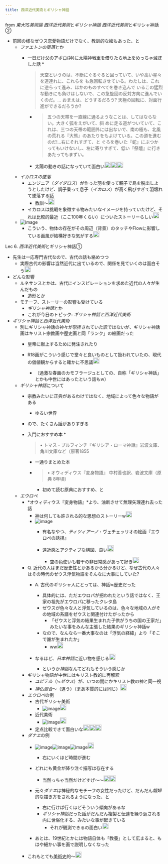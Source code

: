 ```yaml
---
title: 西洋近代美術とギリシャ神話
---
```


from *東大1S美術論*
*西洋近代美術*と*ギリシャ神話*
*西洋近代美術*とギリシャ神話②

* 前回の様なゼウス恋愛物語だけでなく、教訓的な絵もあった、と
  * *ファエトンの墜落*とか
    * 一日だけ父のアポロ(神)に太陽神戦車を借りたら地上をめっちゃ滅ぼした話
      * 
         > 
         > 天空というのは、不断にぐるぐると回っていて、いや高い星々を道連れに、これらを も急回転させている。わたしは、これに逆らって進み、ほかのものすべてを巻き込んで いるこの猛烈な動きにも負けはしないで、この急旋回の反対方向に進んでいくのだ。... おまえは、どうするだろう? 天極の回転に、対面行進ができるだろうか?
      
      * 
         > 
         > 五つの天帯を一直線に通るようなことは、してはならない。大きく弧をえがいて、斜 めに走る道がついていて、これは、三つの天帯の範囲外には出ないで、南の極も、北風 の荒れる『大熊』のあたりをもよけている。この道を進むのだ!...右にそれすぎて、と ぐろを巻いた『蛇』にぶつかってもいけないし、左に寄りすぎて、低い『祭壇』に行き あたってもまずい。
      
      * 太陽の動きの話になっていて面白い<img src='https://scrapbox.io/api/pages/blu3mo-public/blu3mo/icon' alt='blu3mo.icon' height="19.5"/><img src='https://scrapbox.io/api/pages/blu3mo-public/blu3mo/icon' alt='blu3mo.icon' height="19.5"/><img src='https://scrapbox.io/api/pages/blu3mo-public/blu3mo/icon' alt='blu3mo.icon' height="19.5"/>
  * *イカロスの墜落*
    * エンジニア（*ダイダロス*）が作った羽を使って親子で島を脱出しようとしたけど、調子乗って息子（*イカロス*）が高く飛びすぎて羽壊れて墜落する話
      * 教訓〜<img src='https://scrapbox.io/api/pages/blu3mo-public/blu3mo/icon' alt='blu3mo.icon' height="19.5"/>
    * イカロスは挑戦を象徴する物みたいなイメージを持っていたけど、それは比較的最近（ここ100年くらい）についたストーリーらしい<img src='https://scrapbox.io/api/pages/blu3mo-public/blu3mo/icon' alt='blu3mo.icon' height="19.5"/>
  * ![image](https://gyazo.com/f67c8f99fcc21924764490614c9405fb/thumb/1000)
    * こういう、物体の存在がその周辺（背景）のタッチやFlowに影響している画風が結構好きな気がする<img src='https://scrapbox.io/api/pages/blu3mo-public/blu3mo/icon' alt='blu3mo.icon' height="19.5"/>

Lec 6.
*西洋近代美術*とギリシャ神話①

* 先生は一応専門古代なので、古代の話も絡めつつ
  * 実際古代の影響は当然近代に出ているので、関係を見ていくのは面白そう<img src='https://scrapbox.io/api/pages/blu3mo-public/blu3mo/icon' alt='blu3mo.icon' height="19.5"/>
* どんな影響
  * ルネサンスとかは、古代にインスピレーションを求めた近代の人々が生んだもの
    * 造形とか
  * モチーフ、ストーリーの影響も受けている
    * *ギリシャ神話*とか
    * これが今日のトピック: *ギリシャ神話と西洋近代美術*
* *ギリシャ神話と西洋近代美術*
  * 別にギリシャ神話の神々が崇拝されていた訳ではないが、ギリシャ神話画はキリスト宗教画や歴史画と同「ランク」の絵画だった
    * 皇帝に献上するために発注されたり
    * R18画がこういう感じで堂々と良いものとして扱われていたの、現代の価値観からすると確かに不思議<img src='https://scrapbox.io/api/pages/blu3mo-public/blu3mo/icon' alt='blu3mo.icon' height="19.5"/>

      * （過激な春画のカモフラージュとしての、自称「ギリシャ神話」とかも中世にはあったという話もw）
  * *ギリシャ神話*について
    * 宗教みたいに正典があるわけではなく、地域によって色々な物語がある
      * ゆるい世界
    * ので、たくさん話がありすぎる
    * 入門におすすめ本
      * 
         > 
         > • トマス・ブルフィンチ『ギリシア・ローマ神話』岩波⽂庫、⾓川⽂庫など（原著1855
        
        * 一通りまとめた本
      * 
         > 
         > • オウィディウス『変⾝物語』 中村善也訳、岩波⽂庫（原典 8年頃）
        
        * 初めて読む原典におすすめ、と
  * *エウロペ*
    * *オウィディウス『変⾝物語』*より、油断させて無理矢理連れ去った話
      * 神は何しても許される的な思想のストーリーw<img src='https://scrapbox.io/api/pages/blu3mo-public/blu3mo/icon' alt='blu3mo.icon' height="19.5"/>
      * ![image](https://upload.wikimedia.org/wikipedia/commons/thumb/4/41/Tizian_085.jpg/600px-Tizian_085.jpg)
        * 有名なやつ、*ティツィアーノ*・ヴェチェッリオの絵画『エウロペの誘拐』
        * 遠近感とアクティブな構図、良い<img src='https://scrapbox.io/api/pages/blu3mo-public/blu3mo/icon' alt='blu3mo.icon' height="19.5"/>

          * 空の色使いも若干の非日常感があって好き<img src='https://scrapbox.io/api/pages/blu3mo-public/blu3mo/icon' alt='blu3mo.icon' height="19.5"/>
    * Q. 近代の人はまだ歴史性とかあるから分かるけど、なぜ古代の人々はその時代のゼウス浮気物語をそんなに大事にしていた?
      * A. 古代のギリシャ人にとっては、神話≒歴史だった
        * 具体的には、ただエウロパが拐われたという話ではなく、王家の祖先がエウロパに移ったクレタ島
        * ゼウスが色々な人と浮気しているのは、色々な地域の人がその地域の系譜をゼウスと関連付けたがったから
          * 「ゼウスと浮気の結果生まれた子供がうちの国の王家だ」みたいな事をみんな主張した結果のギリシャ神話w
        * なので、なんなら一番大事なのは「浮気の経緯」より「そこで誰が生まれたか」
          * ww<img src='https://scrapbox.io/api/pages/blu3mo-public/blu3mo/icon' alt='blu3mo.icon' height="19.5"/>
      * なるほど、*日本神話*に近い物を感じる<img src='https://scrapbox.io/api/pages/blu3mo-public/blu3mo/icon' alt='blu3mo.icon' height="19.5"/>

        * というか*神話*なんてどれもそういう感じか
    * ギリシャ物語が中世にはキリスト教的に再解釈
      * *ユピテル*（≒*ゼウス*）が、いつの間にかキリスト教の神と同一視
      * *神仏習合*〜（違う）（まあ本質的には同じ）<img src='https://scrapbox.io/api/pages/blu3mo-public/blu3mo/icon' alt='blu3mo.icon' height="19.5"/>
    * *エウロペ*の例
      * 古代ギリシャ美術
        * ![image](https://gyazo.com/480004825bfa667d192c3e6c3addac74/thumb/1000)<img src='https://scrapbox.io/api/pages/blu3mo-public/private/icon' alt='private.icon' height="19.5"/>
      * 近代美術
        * ![image](https://gyazo.com/d04a1d0ec6c73b777a39267d3f7d91a6/thumb/1000)<img src='https://scrapbox.io/api/pages/blu3mo-public/private/icon' alt='private.icon' height="19.5"/>
      * 定点比較できて面白いな<img src='https://scrapbox.io/api/pages/blu3mo-public/blu3mo/icon' alt='blu3mo.icon' height="19.5"/><img src='https://scrapbox.io/api/pages/blu3mo-public/blu3mo/icon' alt='blu3mo.icon' height="19.5"/><img src='https://scrapbox.io/api/pages/blu3mo-public/blu3mo/icon' alt='blu3mo.icon' height="19.5"/>
    * *ダナエ*の例
      * ![image](https://gyazo.com/2547d9bffba12c3dfdb0be357553dde7/thumb/1000)![image](https://gyazo.com/8d776afca2cfe8047c5f8e7a315c499b/thumb/1000)![image](https://gyazo.com/dcd81885ee6f356bd9527b6767c09a5b/thumb/1000)<img src='https://scrapbox.io/api/pages/blu3mo-public/private/icon' alt='private.icon' height="19.5"/>

        * 右にいくほど時間が進む
      * どれにも黄金が降り注ぐ描写は存在する
        * 当然っちゃ当然だけどすげ〜〜<img src='https://scrapbox.io/api/pages/blu3mo-public/blu3mo/icon' alt='blu3mo.icon' height="19.5"/><img src='https://scrapbox.io/api/pages/blu3mo-public/blu3mo/icon' alt='blu3mo.icon' height="19.5"/>
      * 元々*ダナエ*は神秘的なモチーフの女性だったけど、だんだん*娼婦*的な描き方をされるようになった、と
        * 右に行けば行くほどそういう傾向があるな
        * *ギリシャ神話*だった話がだんだん複製と伝達を繰り返される内に世俗化する、みたいな事が起きている
          * それが観測できるの面白い<img src='https://scrapbox.io/api/pages/blu3mo-public/blu3mo/icon' alt='blu3mo.icon' height="19.5"/>
      * あとは、19世紀とかには物語自体も「教養」として広まると、もはや細かい事を画で説明しなくなった
    * これもとても[美術史](%E7%BE%8E%E8%A1%93%E5%8F%B2.md)的〜<img src='https://scrapbox.io/api/pages/blu3mo-public/blu3mo/icon' alt='blu3mo.icon' height="19.5"/>

